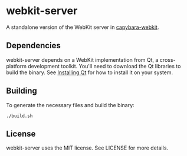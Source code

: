 # webkit-server

A standalone version of the WebKit server in [capybara-webkit](https://github.com/thoughtbot/capybara-webkit).

## Dependencies

webkit-server depends on a WebKit implementation from Qt, a cross-platform development toolkit. You'll need to download the Qt libraries to build the binary. See [Installing Qt](https://github.com/thoughtbot/capybara-webkit/wiki/Installing-Qt-and-compiling-capybara-webkit) for how to install it on your system.

## Building

To generate the necessary files and build the binary:

    ./build.sh

## License

webkit-server uses the MIT license. See LICENSE for more details.
